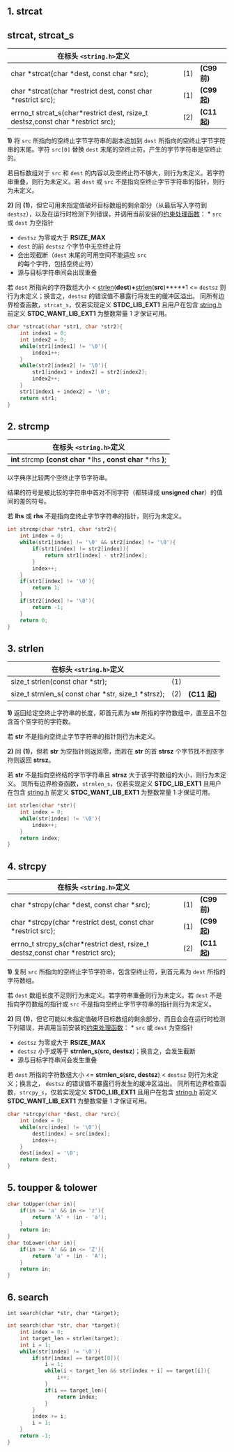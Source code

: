 ## 1. strcat

## strcat, strcat_s

| 在标头 `<string.h>`定义                                                      |     |                    |
| ------------------------------------------------------------------------------ | --- | ------------------ |
| char *strcat(char *dest, const char *src);                                     | (1) | **(C99 前)** |
| char *strcat(char *restrict dest, const char *restrict src);                   | (1) | **(C99 起)** |
| errno_t strcat_s(char*restrict dest, rsize_t destsz,const char *restrict src); | (2) | **(C11 起)** |

**1)** 将 `src` 所指向的空终止字节字符串的副本追加到 `dest` 所指向的空终止字节字符串的末尾。字符 `src[0]` 替换 `dest` 末尾的空终止符。产生的字节字符串是空终止的。

 若目标数组对于 `src` 和 `dest` 的内容以及空终止符不够大，则行为未定义。若字符串重叠，则行为未定义。若 `dest` 或 `src` 不是指向空终止字节字符串的指针，则行为未定义。

**2)** 同 **(1)**，但它可用未指定值破坏目标数组的剩余部分（从最后写入字符到 `destsz`），以及在运行时检测下列错误，并调用当前安装的[约束处理函数]()： * `src` 或 `dest` 为空指针

* `destsz` 为零或大于 **RSIZE_MAX**
* `dest` 的前 `destsz` 个字节中无空终止符
* 会出现截断（`dest` 末尾的可用空间不能适应 `src` 的每个字符，包括空终止符）
* 源与目标字符串间会出现重叠

 若 `dest` 所指向的字符数组大小 < [strlen]()(**dest**)**+**[strlen]()(**src**)**+**1 <= `destsz` 则行为未定义；换言之，`destsz` 的错误值不暴露行将发生的缓冲区溢出。 同所有边界检查函数，`strcat_s`，仅若实现定义 **__STDC_LIB_EXT1__** 且用户在包含 [string.h]() 前定义 **__STDC_WANT_LIB_EXT1__** 为整数常量 1 才保证可用。

```c
char *strcat(char *str1, char *str2){
    int index1 = 0;
    int index2 = 0;
    while(str1[index1] != '\0'){
        index1++;
    }
    while(str2[index2] != '\0'){
        str1[index1 + index2] = str2[index2];
        index2++;
    }
    str1[index1 + index2] = '\0';
    return str1;
}
```

## 2. strcmp

| 在标头 `<string.h>`定义                                                                |
| ---------------------------------------------------------------------------------------- |
| **int** strcmp **(const char** *lhs **, const char** *rhs **)**; |

以字典序比较两个空终止字节字符串。

结果的符号是被比较的字符串中首对不同字符（都转译成 **unsigned** **char**）的值间的差的符号。

若 **lhs** 或 **rhs** 不是指向空终止字节字符串的指针，则行为未定义。

```c
int strcmp(char *str1, char *str2){
    int index = 0;
    while(str1[index] != '\0' && str2[index] != '\0'){
        if(str1[index] != str2[index]){
            return str1[index] - str2[index];
        }
        index++;
    }
    if(str1[index] != '\0'){
        return 1;
    }
    if(str2[index] != '\0'){
        return -1;
    }
    return 0;
}
```

## 3. strlen

| 在标头 `<string.h>`定义                          |     |                    |
| -------------------------------------------------- | --- | ------------------ |
| size_t strlen(const char *str);                    | (1) |                    |
| size_t strnlen_s( const char *str, size_t *strsz); | (2) | **(C11 起)** |

**1)** 返回给定空终止字符串的长度，即首元素为 **str** 所指的字符数组中，直至且不包含首个空字符的字符数。

 若 **str** 不是指向空终止字节字符串的指针则行为未定义。

**2)** 同 **(1)**，但若 **str** 为空指针则返回零，而若在 **str** 的首 **strsz** 个字节找不到空字符则返回 **strsz**。

 若 **str** 不是指向空终结的字节字符串且 **strsz** 大于该字符数组的大小，则行为未定义。 同所有边界检查函数，`strnlen_s`，仅若实现定义 **__STDC_LIB_EXT1__** 且用户在包含 [string.h]() 前定义 **__STDC_WANT_LIB_EXT1__** 为整数常量 1 才保证可用。

```c
int strlen(char *str){
    int index = 0;
    while(str[index] != '\0'){
        index++;
    }
    return index;
}
```

## 4. strcpy

| 在标头 `<string.h>`定义                                                      |     |                    |
| ------------------------------------------------------------------------------ | --- | ------------------ |
| char *strcpy(char *dest, const char *src);                                     | (1) | **(C99 前)** |
| char *strcpy(char *restrict dest, const char *restrict src);                   | (1) | **(C99 起)** |
| errno_t strcpy_s(char*restrict dest, rsize_t destsz,const char *restrict src); | (2) | **(C11 起)** |

**1)** 复制 `src` 所指向的空终止字节字符串，包含空终止符，到首元素为 `dest` 所指的字符数组。

 若 `dest` 数组长度不足则行为未定义。若字符串重叠则行为未定义。若 `dest` 不是指向字符数组的指针或 `src` 不是指向空终止字节字符串的指针则行为未定义。

**2)** 同 **(1)**，但它可能以未指定值破坏目标数组的剩余部分，而且会会在运行时检测下列错误，并调用当前安装的[约束处理函数]()： * `src` 或 `dest` 为空指针

* `destsz` 为零或大于 **RSIZE_MAX**
* `destsz` 小于或等于 **strnlen_s**(**src, destsz**)；换言之，会发生截断
* 源与目标字符串间会发生重叠

 若 `dest` 所指的字符数组大小 <= **strnlen_s**(**src, destsz**) < `destsz` 则行为未定义；换言之， `destsz` 的错误值不暴露行将发生的缓冲区溢出。 同所有边界检查函数，`strcpy_s`，仅若实现定义 **__STDC_LIB_EXT1__** 且用户在包含 [string.h]() 前定义 **__STDC_WANT_LIB_EXT1__** 为整数常量 1 才保证可用。

```c
char *strcpy(char *dest, char *src){
    int index = 0;
    while(src[index] != '\0'){
        dest[index] = src[index];
        index++;
    }
    dest[index] = '\0';
    return dest;
}
```

## 5. toupper & tolower

```c
char toUpper(char in){
    if(in >= 'a' && in <= 'z'){
        return 'A' + (in - 'a');
    }
    return in;
}
char toLower(char in){
    if(in >= 'A' && in <= 'Z'){
        return 'a' + (in - 'A');
    }
    return in;
}
```

## 6. search

` int search(char *str, char *target); `

```c
int search(char *str, char *target){
    int index = 0;
    int target_len = strlen(target);
    int i = 1;
    while(str[index] != '\0'){
        if(str[index] == target[0]){
            i = 1;
            while(i < target_len && str[index + i] == target[i]){
                i++;
            }
            if(i == target_len){
                return index;
            }
        }
        index += i;
        i = 1;
    }
    return -1;
}
```